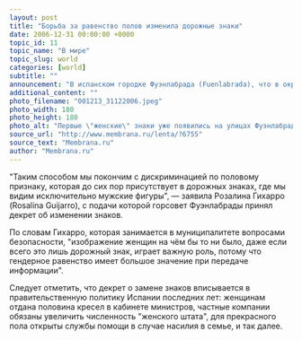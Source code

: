 ```yaml
---
layout: post
title: "Борьба за равенство полов изменила дорожные знаки"
date: 2006-12-31 00:00:00 +0000
topic_id: 11
topic_name: "В мире"
topic_slug: world
categories: [world]
subtitle: ""
announcement: "В испанском городке Фуэнлабрада (Fuenlabrada), что в окрестностях Мадрида, сделали неожиданный шаг в борьбе за равенство мужчин и женщин: через год на половине дорожных знаков с изображением пешеходов можно будет увидеть силуэт девушки в юбке и с \"хвостиком\". Первые \"женские\" знаки уже появились на городских улицах."
additional_content: ""
photo_filename: "001213_31122006.jpeg"
photo_width: 180
photo_height: 180
photo_alt: "Первые \"женские\" знаки уже появились на улицах Фуэнлабрада"
source_url: "http://www.membrana.ru/lenta/?6755"
source_text: "Membrana.ru"
author: "Membrana.ru"
---
```

"Таким способом мы покончим с дискриминацией по половому признаку, которая до сих пор присутствует в дорожных знаках, где мы видим исключительно мужские фигуры", — заявила Розалина Гихарро (Rosalina Guijarro), с подачи которой горсовет Фуэнлабрады принял декрет об изменении знаков.

По словам Гихарро, которая занимается в муниципалитете вопросами безопасности, "изображение женщин на чём бы то ни было, даже если всего это лишь дорожный знак, играет важную роль, потому что гендерное равенство имеет большое значение при передаче информации".

Следует отметить, что декрет о замене знаков вписывается в правительственную политику Испании последних лет: женщинам отдана половина кресел в кабинете министров, частные компании обязаны увеличить численность "женского штата", для прекрасного пола открыты службы помощи в случае насилия в семье, и так далее.
